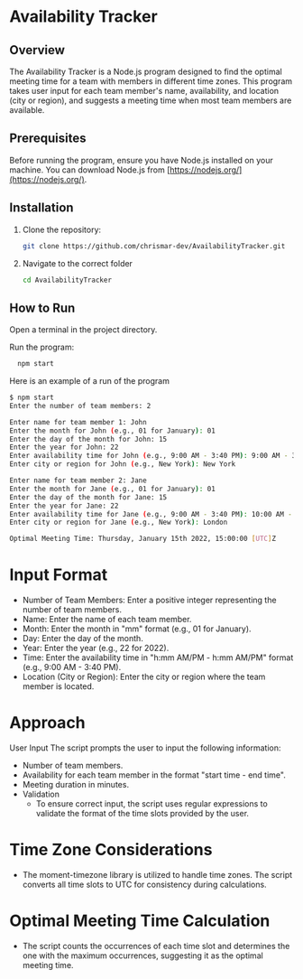 # Availability Tracker

## Overview

The Availability Tracker is a Node.js program designed to find the optimal meeting time for a team with members in different time zones. This program takes user input for each team member's name, availability, and location (city or region), and suggests a meeting time when most team members are available.

## Prerequisites

Before running the program, ensure you have Node.js installed on your machine. You can download Node.js from [https://nodejs.org/](https://nodejs.org/).

## Installation

1. Clone the repository:

   ```bash
   git clone https://github.com/chrismar-dev/AvailabilityTracker.git
2. Navigate to the correct folder
    ```bash
    cd AvailabilityTracker
    ```

## How to Run

Open a terminal in the project directory.

Run the program:

 ```bash
   npm start

```
Here is an example of a run of the program

```bash
$ npm start
Enter the number of team members: 2

Enter name for team member 1: John
Enter the month for John (e.g., 01 for January): 01
Enter the day of the month for John: 15
Enter the year for John: 22
Enter availability time for John (e.g., 9:00 AM - 3:40 PM): 9:00 AM - 3:40 PM
Enter city or region for John (e.g., New York): New York

Enter name for team member 2: Jane
Enter the month for Jane (e.g., 01 for January): 01
Enter the day of the month for Jane: 15
Enter the year for Jane: 22
Enter availability time for Jane (e.g., 9:00 AM - 3:40 PM): 10:00 AM - 4:30 PM
Enter city or region for Jane (e.g., New York): London

Optimal Meeting Time: Thursday, January 15th 2022, 15:00:00 [UTC]Z
```
# Input Format
- Number of Team Members: Enter a positive integer representing the number of team members.
- Name: Enter the name of each team member.
- Month: Enter the month in "mm" format (e.g., 01 for January).
- Day: Enter the day of the month.
- Year: Enter the year (e.g., 22 for 2022).
- Time: Enter the availability time in "h:mm AM/PM - h:mm AM/PM" format (e.g., 9:00 AM - 3:40 PM).
- Location (City or Region): Enter the city or region where the team member is located.

# Approach
User Input
The script prompts the user to input the following information:
- Number of team members.
- Availability for each team member in the format "start time - end time".
- Meeting duration in minutes.
- Validation
   - To ensure correct input, the script uses regular expressions to validate the format of the time slots provided by the user.

# Time Zone Considerations
- The moment-timezone library is utilized to handle time zones. The script converts all time slots to UTC for consistency during calculations.

# Optimal Meeting Time Calculation
- The script counts the occurrences of each time slot and determines the one with the maximum occurrences, suggesting it as the optimal meeting time.
